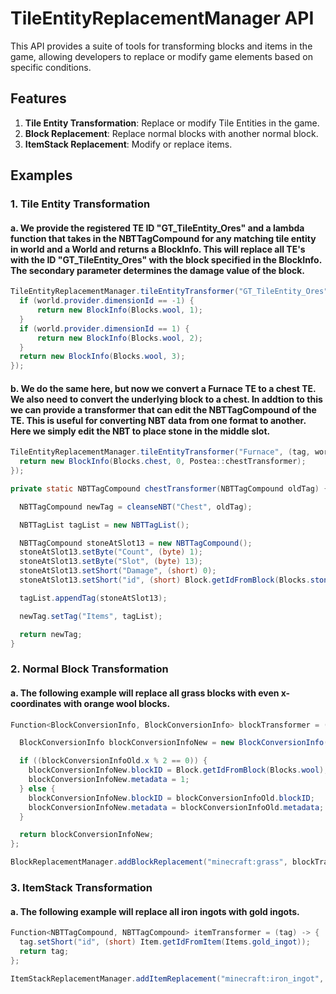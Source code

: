 # TileEntityReplacementManager API

This API provides a suite of tools for transforming blocks and items in the game, allowing developers to replace or modify game elements based on specific conditions.

## Features

1. **Tile Entity Transformation**: Replace or modify Tile Entities in the game.
2. **Block Replacement**: Replace normal blocks with another normal block.
3. **ItemStack Replacement**: Modify or replace items.

## Examples

### 1. Tile Entity Transformation

#### a. We provide the registered TE ID "GT_TileEntity_Ores" and a lambda function that takes in the NBTTagCompound for any matching tile entity in world and a World and returns a BlockInfo. This will replace all TE's with the ID "GT_TileEntity_Ores" with the block specified in the BlockInfo. The secondary parameter determines the damage value of the block.

```java
TileEntityReplacementManager.tileEntityTransformer("GT_TileEntity_Ores", (tag, world) -> {
  if (world.provider.dimensionId == -1) {
      return new BlockInfo(Blocks.wool, 1);
  }
  if (world.provider.dimensionId == 1) {
      return new BlockInfo(Blocks.wool, 2);
  }
  return new BlockInfo(Blocks.wool, 3);
});
```

#### b. We do the same here, but now we convert a Furnace TE to a chest TE. We also need to convert the underlying block to a chest. In addtion to this we can provide a transformer that can edit the NBTTagCompound of the TE. This is useful for converting NBT data from one format to another. Here we simply edit the NBT to place stone in the middle slot.

```java
TileEntityReplacementManager.tileEntityTransformer("Furnace", (tag, world) -> {
  return new BlockInfo(Blocks.chest, 0, Postea::chestTransformer);
});

private static NBTTagCompound chestTransformer(NBTTagCompound oldTag) {

  NBTTagCompound newTag = cleanseNBT("Chest", oldTag);

  NBTTagList tagList = new NBTTagList();

  NBTTagCompound stoneAtSlot13 = new NBTTagCompound();
  stoneAtSlot13.setByte("Count", (byte) 1);
  stoneAtSlot13.setByte("Slot", (byte) 13);
  stoneAtSlot13.setShort("Damage", (short) 0);
  stoneAtSlot13.setShort("id", (short) Block.getIdFromBlock(Blocks.stone));

  tagList.appendTag(stoneAtSlot13);

  newTag.setTag("Items", tagList);

  return newTag;
}
```

### 2. Normal Block Transformation

#### a. The following example will replace all grass blocks with even x-coordinates with orange wool blocks.

```java
Function<BlockConversionInfo, BlockConversionInfo> blockTransformer = (blockConversionInfoOld) -> {

  BlockConversionInfo blockConversionInfoNew = new BlockConversionInfo();

  if ((blockConversionInfoOld.x % 2 == 0)) {
    blockConversionInfoNew.blockID = Block.getIdFromBlock(Blocks.wool);
    blockConversionInfoNew.metadata = 1;
  } else {
    blockConversionInfoNew.blockID = blockConversionInfoOld.blockID;
    blockConversionInfoNew.metadata = blockConversionInfoOld.metadata;
  }

  return blockConversionInfoNew;
};

BlockReplacementManager.addBlockReplacement("minecraft:grass", blockTransformer);
```


### 3. ItemStack Transformation

#### a. The following example will replace all iron ingots with gold ingots.

```java
Function<NBTTagCompound, NBTTagCompound> itemTransformer = (tag) -> {
  tag.setShort("id", (short) Item.getIdFromItem(Items.gold_ingot));
  return tag;
};

ItemStackReplacementManager.addItemReplacement("minecraft:iron_ingot", itemTransformer);
```

